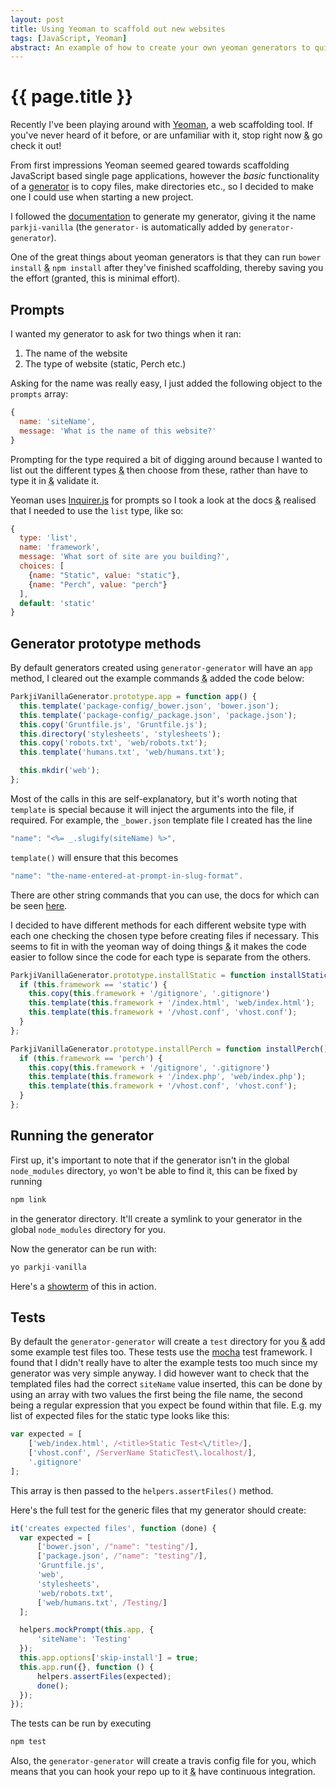 ```yaml
---
layout: post
title: Using Yeoman to scaffold out new websites
tags: [JavaScript, Yeoman]
abstract: An example of how to create your own yeoman generators to quickly start new websites
---
```


# {{ page.title }}

Recently I've been playing around with [Yeoman](http://yeoman.io/), a web scaffolding tool. If you've never heard of it before, or are unfamiliar with it, stop right now <abbr title="and">&amp;</abbr> go check it out!

From first impressions Yeoman seemed geared towards scaffolding JavaScript based single page applications, however the _basic_ functionality of a [generator](http://yeoman.io/generators.html) is to copy files, make directories etc., so I decided to make one I could use when starting a new project.

I followed the [documentation](http://yeoman.io/generators.html#writing-your-first-generator) to generate my generator, giving it the name `parkji-vanilla` (the `generator-` is automatically added by `generator-generator`).

One of the great things about yeoman generators is that they can run `bower install` <abbr title="and">&amp;</abbr> `npm install` after they've finished scaffolding, thereby saving you the effort (granted, this is minimal effort).

## Prompts

I wanted my generator to ask for two things when it ran:

1. The name of the website
2. The type of website (static, Perch etc.)

Asking for the name was really easy, I just added the following object to the `prompts` array:

``` javascript
{
  name: 'siteName',
  message: 'What is the name of this website?'
}
```
Prompting for the type required a bit of digging around because I wanted to list out the different types <abbr title="and">&amp;</abbr> then choose from these, rather than have to type it in <abbr title="and">&amp;</abbr> validate it.

Yeoman uses [Inquirer.js](https://github.com/SBoudrias/Inquirer.js) for prompts so I took a look at the docs <abbr title="and">&amp;</abbr> realised that I needed to use the `list` type, like so:

``` javascript
{
  type: 'list',
  name: 'framework',
  message: 'What sort of site are you building?',
  choices: [
    {name: "Static", value: "static"},
    {name: "Perch", value: "perch"}
  ],
  default: 'static'
}
```

## Generator prototype methods

By default generators created using `generator-generator` will have an `app` method, I cleared out the example commands <abbr title="and">&amp;</abbr> added the code below:

``` javascript
ParkjiVanillaGenerator.prototype.app = function app() {
  this.template('package-config/_bower.json', 'bower.json');
  this.template('package-config/_package.json', 'package.json');
  this.copy('Gruntfile.js', 'Gruntfile.js');
  this.directory('stylesheets', 'stylesheets');
  this.copy('robots.txt', 'web/robots.txt');
  this.template('humans.txt', 'web/humans.txt');

  this.mkdir('web');
};
```

Most of the calls in this are self-explanatory, but it's worth noting that `template` is special because it will inject the arguments into the file, if required. For example, the `_bower.json` template file I created has the line

``` javascript
"name": "<%= _.slugify(siteName) %>",
```

`template()` will ensure that this becomes

``` javascript
"name": "the-name-entered-at-prompt-in-slug-format".
```

There are other string commands that you can use, the docs for which can be seen [here](https://github.com/epeli/underscore.string).

I decided to have different methods for each different website type with each one checking the chosen type before creating files if necessary. This seems to fit in with the yeoman way of doing things <abbr title="and">&amp;</abbr> it makes the code easier to follow since the code for each type is separate from the others.

``` javascript
ParkjiVanillaGenerator.prototype.installStatic = function installStatic() {
  if (this.framework == 'static') {
    this.copy(this.framework + '/gitignore', '.gitignore')
    this.template(this.framework + '/index.html', 'web/index.html');
    this.template(this.framework + '/vhost.conf', 'vhost.conf');
  }
};

ParkjiVanillaGenerator.prototype.installPerch = function installPerch() {
  if (this.framework == 'perch') {
    this.copy(this.framework + '/gitignore', '.gitignore')
    this.template(this.framework + '/index.php', 'web/index.php');
    this.template(this.framework + '/vhost.conf', 'vhost.conf');
  }
};
```

## Running the generator

First up, it's important to note that if the generator isn't in the global `node_modules` directory, `yo` won't be able to find it, this can be fixed by running

``` javascript
npm link
```

in the generator directory. It'll create a symlink to your generator in the global `node_modules` directory for you.

Now the generator can be run with:

``` javascript
yo parkji-vanilla
```

Here's a [showterm](http://showterm.io/3c9d423a1c0d85a6660a0) of this in action.

## Tests

By default the `generator-generator` will create a `test` directory for you <abbr title="and">&amp;</abbr> add some example test files too. These tests use the [mocha](http://visionmedia.github.io/mocha/) test framework. I found that I didn't really have to alter the example tests too much since my generator was very simple anyway. I did however want to check that the templated files had the correct `siteName` value inserted, this can be done by using an array with two values the first being the file name, the second being a regular expression that you expect be found within that file. E.g. my list of expected files for the static type looks like this:

``` javascript
var expected = [
    ['web/index.html', /<title>Static Test<\/title>/],
    ['vhost.conf', /ServerName StaticTest\.localhost/],
    '.gitignore'
];
```

This array is then passed to the `helpers.assertFiles()` method.

Here's the full test for the generic files that my generator should create:

``` javascript
it('creates expected files', function (done) {
  var expected = [
      ['bower.json', /"name": "testing"/],
      ['package.json', /"name": "testing"/],
      'Gruntfile.js',
      'web',
      'stylesheets',
      'web/robots.txt',
      ['web/humans.txt', /Testing/]
  ];

  helpers.mockPrompt(this.app, {
      'siteName': 'Testing'
  });
  this.app.options['skip-install'] = true;
  this.app.run({}, function () {
      helpers.assertFiles(expected);
      done();
  });
});
```

The tests can be run by executing

``` javascript
npm test
```

Also, the `generator-generator` will create a travis config file for you, which means that you can hook your repo up to it <abbr title="and">&amp;</abbr> have continuous integration.
